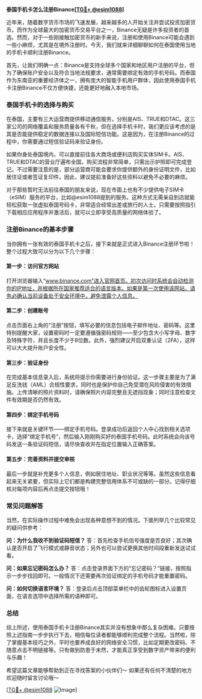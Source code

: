 **泰国手机卡怎么注册Binance[[TG💪+ @esim1088](https://t.me/s/esim1088)]**

近年来，随着数字货币市场的飞速发展，越来越多的人开始关注并尝试投资加密货币。而作为全球最大的加密货币交易平台之一，Binance无疑是许多投资者的首选。然而，对于一些刚接触加密货币的新手来说，注册和使用Binance可能会遇到一些小麻烦，尤其是在境外注册时。今天，我们就来详细聊聊如何在泰国使用当地的手机卡顺利注册Binance。

首先，让我们明确一点：Binance是支持全球多个国家和地区用户注册的平台，但为了确保账户安全以及符合当地法规要求，通常需要绑定有效的手机号码。而泰国作为东南亚的重要经济体之一，拥有庞大的智能手机用户群体，因此使用泰国手机卡注册Binance不仅方便快捷，还能更好地融入本地市场。

### 泰国手机卡的选择与购买

在泰国，主要有三大运营商提供移动通信服务，分别是AIS、TRUE和DTAC。这三家公司的网络覆盖和服务质量各有千秋，但在选择手机卡时，我们更应该考虑的是其是否能提供稳定的数据连接以及国际短信功能。这是因为，在注册Binance的过程中，你需要通过短信验证码来验证身份。

如果你身处泰国境内，可以直接前往各大商场或便利店购买实体SIM卡。AIS、TRUE和DTAC的营业厅遍布全国，购买流程非常简单，只需出示护照即可完成登记。不过需要注意的是，部分运营商可能会要求你提供额外的身份证明文件，比如居住证或者签证复印件。因此，建议提前准备好这些资料以避免不必要的麻烦。

对于那些暂时无法前往泰国的朋友来说，现在市面上也有不少提供电子SIM卡（eSIM）服务的平台，比如@esim1088提到的服务。这种方式无需亲自到店就能轻松获取一张虚拟泰国号码卡，非常适合经常出差或旅行的人士。只需要按照指引下载相应应用程序并激活后，就可以立即享受高质量的网络体验了。

### 注册Binance的基本步骤

当你拥有一张有效的泰国手机卡之后，接下来就是正式进入Binance注册环节啦！整个过程大致可以分为以下几个步骤：

#### 第一步：访问官方网站
打开浏览器输入“www.binance.com”进入官网首页。初次访问时系统会自动检测你的IP地址，并根据所在国家推荐适合的语言版本。如果是第一次使用该网站，请务必确认当前设备处于安全环境中，避免泄露个人信息。

#### 第二步：创建账号
点击页面右上角的“注册”按钮，填写必要的信息包括电子邮件地址、密码等。这里特别提醒大家，设置密码时一定要遵循强密码规则——至少包含大小写字母、数字及特殊字符，并且长度不少于8位数。此外，强烈建议开启双重认证（2FA），这样可以大大提升账户安全性。

#### 第三步：验证身份
在完成基本信息录入后，系统将提示你需要进行身份验证。这一步骤主要是为了满足反洗钱（AML）合规性要求，同时也是保护你自己免受潜在风险侵害的有效措施。上传清晰的照片资料时，请确保照片内容完整且无遮挡现象；同时注意检查文件有效期是否仍然有效。

#### 第四步：绑定手机号码
接下来就是关键环节——绑定手机号码。登录成功后返回个人中心找到相关选项卡，选择“绑定手机号”，然后输入刚刚购买好的泰国手机号码。此时系统会向该号码发送一条验证码短信，请尽快查收并在指定位置输入正确答案。

#### 第五步：完善资料并提交审核
最后一步就是补充更多个人信息，例如居住地址、职业状况等等。虽然这些信息看起来无关紧要，但实际上它们都是构建完整信用体系不可或缺的一部分。记得仔细核对每项内容后再点击提交按钮哦！

### 常见问题解答

当然，在实际操作过程中难免会出现各种意想不到的情况。下面列举几个比较常见的疑问供参考：

**问：为什么我收不到验证码短信？**
答：首先检查手机信号强度是否良好；其次确认是否开启了飞行模式或静音状态；另外也可以尝试更换其他时间段重新发送试试看。

**问：如果忘记密码怎么办？**
答：点击登录界面下方的“忘记密码？”链接，按照指示一步步找回即可。一般情况下还需要再次验证绑定的手机号码才能重置密码。

**问：如何切换语言环境？**
答：登录后点击顶部菜单栏中的齿轮图标进入设置页面，在语言选项中选择所需的语种即可。

### 总结

综上所述，使用泰国手机卡注册Binance其实并没有想象中那么复杂困难。只要按照上述指南一步步执行下去，相信每位读者都能够顺利完成整个流程。当然啦，除了掌握基本技巧之外，平时也要养成良好的网络安全习惯，比如定期更改密码、不随意点击不明链接等。只有做到防患于未然，才能真正享受到数字资产带来的便利与乐趣！

希望这篇文章能够帮助到正在寻找答案的小伙伴们～ 如果还有任何不清楚的地方欢迎随时留言讨论哦～

[[TG💪+ @esim1088](https://t.me/s/esim1088) ![Image](https://i.postimg.cc/4NQfJmqS/Snipaste-2025-05-13-00-14-12.png)]